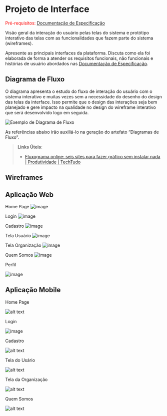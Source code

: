 # Projeto de Interface

<span style="color:red">Pré-requisitos: <a href="2-Especificação do Projeto.md"> Documentação de Especificação</a></span>

Visão geral da interação do usuário pelas telas do sistema e protótipo interativo das telas com as funcionalidades que fazem parte do sistema (wireframes).

Apresente as principais interfaces da plataforma. Discuta como ela foi elaborada de forma a atender os requisitos funcionais, não funcionais e histórias de usuário abordados nas <a href="2-Especificação do Projeto.md"> Documentação de Especificação</a>.

## Diagrama de Fluxo

O diagrama apresenta o estudo do fluxo de interação do usuário com o sistema interativo e muitas vezes sem a necessidade do desenho do design das telas da interface. Isso permite que o design das interações seja bem planejado e gere impacto na qualidade no design do wireframe interativo que será desenvolvido logo em seguida.

![Exemplo de Diagrama de Fluxo](img/fluxograma.jpg)

As referências abaixo irão auxiliá-lo na geração do artefato “Diagramas de Fluxo”.

> **Links Úteis**:
>
> - [Fluxograma online: seis sites para fazer gráfico sem instalar nada | Produtividade | TechTudo](https://www.techtudo.com.br/listas/2019/03/fluxograma-online-seis-sites-para-fazer-grafico-sem-instalar-nada.ghtml)

## Wireframes

## Aplicação Web

Home Page
![image](https://github.com/ICEI-PUC-Minas-PMV-ADS/pmv-ads-2024-1-e4-proj-infra-t5-projeto-caridade/assets/108704270/7dbde9a3-532a-4742-b951-91c98ec5f36d)

Login
![image](https://github.com/ICEI-PUC-Minas-PMV-ADS/pmv-ads-2024-1-e4-proj-infra-t5-projeto-caridade/assets/108704270/fa81b8c1-1ace-440b-8293-626423679b01)

Cadastro
![image](https://github.com/ICEI-PUC-Minas-PMV-ADS/pmv-ads-2024-1-e4-proj-infra-t5-projeto-caridade/assets/108704270/029d4dcd-7737-4397-910e-b79c54e203f8)

Tela Usuário
![image](https://github.com/ICEI-PUC-Minas-PMV-ADS/pmv-ads-2024-1-e4-proj-infra-t5-projeto-caridade/assets/108704270/8ec13136-edf1-47f6-a4cb-0ecb680c0f35)

Tela Organização
![image](https://github.com/ICEI-PUC-Minas-PMV-ADS/pmv-ads-2024-1-e4-proj-infra-t5-projeto-caridade/assets/108704270/9ecbaa4d-788d-4e6f-ab9c-91ef78085723)

Quem Somos
![image](https://github.com/ICEI-PUC-Minas-PMV-ADS/pmv-ads-2024-1-e4-proj-infra-t5-projeto-caridade/assets/108704270/b66f7745-2b23-4b99-a1be-ce60815aeb79)

Perfil

![image](https://github.com/ICEI-PUC-Minas-PMV-ADS/pmv-ads-2024-1-e4-proj-infra-t5-projeto-caridade/assets/114882542/71a814a8-23f5-49e2-b71f-7a93a30d8873)

## Aplicação Mobile

Home Page

![alt text](image.png)

Login

![image](https://github.com/ICEI-PUC-Minas-PMV-ADS/pmv-ads-2024-1-e4-proj-infra-t5-projeto-caridade/assets/108704270/496076af-7160-4c63-b6b1-ae1aaf972572)

Cadastro

![alt text](image-1.png)

Tela do Usário

![alt text](image-2.png)

Tela da Organização

![alt text](image-3.png)

Quem Somos

![alt text](image-4.png)
